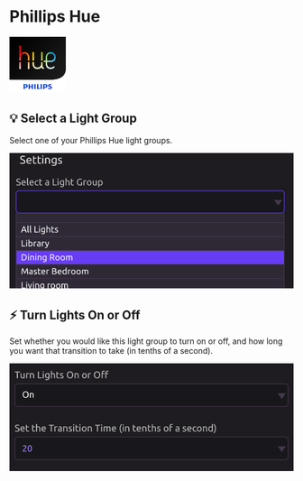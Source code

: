 # Phillips Hue

![Remotely control lights using Philips Hue.](../../.gitbook/assets/hue.png)

## 💡 Select a Light Group

Select one of your Phillips Hue light groups.

![](../../.gitbook/assets/screen-shot-2019-07-17-at-2.10.54-pm.png)

## ⚡ Turn Lights On or Off

Set whether you would like this light group to turn on or off, and how long you want that transition to take \(in tenths of a second\).

![Turn lights on over the course of two seconds.](../../.gitbook/assets/screen-shot-2019-07-17-at-2.14.01-pm.png)

